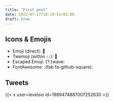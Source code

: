 ```yaml
---
title: "First post"
date: 2022-07-17T10:19:51+02:00
draft: true
---
```


## Icons & Emojis

* Emoji (direct): 👋
* Twemoji (within `::`): :wave:
* Escaped Emoji: {?:}wave:
* FontAwesome: :(fab fa-github-square):

## Tweets

{{< x user=levelsio id=1889474887007252630 >}}

